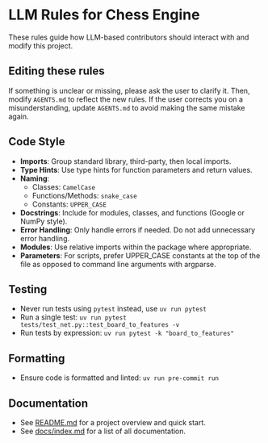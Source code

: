 # LLM Rules for Chess Engine

These rules guide how LLM-based contributors should interact with and modify this project.

## Editing these rules
If something is unclear or missing, please ask the user to clarify it. Then, modify `AGENTS.md` to reflect the new rules. If the user corrects you on a misunderstanding, update `AGENTS.md` to avoid making the same mistake again.

## Code Style

- **Imports**: Group standard library, third-party, then local imports.
- **Type Hints**: Use type hints for function parameters and return values.
- **Naming**:
  - Classes: `CamelCase`
  - Functions/Methods: `snake_case`
  - Constants: `UPPER_CASE`
- **Docstrings**: Include for modules, classes, and functions (Google or NumPy style).
- **Error Handling**: Only handle errors if needed. Do not add unnecessary error handling.
- **Modules**: Use relative imports within the package where appropriate.
- **Parameters**: For scripts, prefer UPPER_CASE constants at the top of the file as opposed to command line arguments with argparse.

## Testing

- Never run tests using `pytest` instead, use `uv run pytest`
- Run a single test: `uv run pytest tests/test_net.py::test_board_to_features -v`
- Run tests by expression: `uv run pytest -k "board_to_features"`

## Formatting

- Ensure code is formatted and linted: `uv run pre-commit run`

## Documentation

- See [README.md](README.md) for a project overview and quick start.
- See [docs/index.md](docs/index.md) for a list of all documentation.
